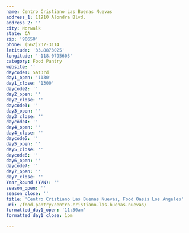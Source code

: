 ```yaml
---
name: Centro Cristiano Las Buenas Nuevas
address_1: 11910 Alondra Blvd.
address_2: ''
city: Norwalk
state: CA
zip: '90650'
phone: (562)237-3114
latitude: '33.8873025'
longitude: '-118.0795603'
category: Food Pantry
website: ''
daycode1: Sat3rd
day1_open: '1130'
day1_close: '1300'
daycode2: ''
day2_open: ''
day2_close: ''
daycode3: ''
day3_open: ''
day3_close: ''
daycode4: ''
day4_open: ''
day4_close: ''
daycode5: ''
day5_open: ''
day5_close: ''
daycode6: ''
day6_open: ''
daycode7: ''
day7_open: ''
day7_close: ''
Year_Round (Y/N): ''
season_open: ''
season_close: ''
title: 'Centro Cristiano Las Buenas Nuevas, Food Oasis Los Angeles'
uri: /food-pantry/centro-cristiano-las-buenas-nuevas/
formatted_day1_open: '11:30am'
formatted_day1_close: 1pm

---
```

